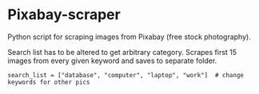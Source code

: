# Pixabay-scraper

Python script for scraping images from Pixabay (free stock photography). 

Search list has to be altered to get arbitrary category. Scrapes first 15 images from every given keyword and saves to separate folder.

```
search_list = ["database", "computer", "laptop", "work"]  # change keywords for other pics
```
